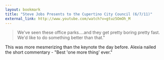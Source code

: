 ```yaml
---
layout: bookmark
title: "Steve Jobs Presents to the Cupertino City Council (6/7/11)"
external_link: http://www.youtube.com/watch?v=gtuz5OmOh_M
---
```

>We've seen these office parks....and they get pretty boring pretty fast. We'd like to do something better than that."

This was more mesmerizing than the keynote the day before. Alexia nailed the short commentary - "Best 'one more thing' ever."